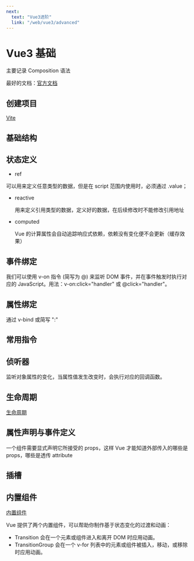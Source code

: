 ```yaml
---
next:
  text: "Vue3进阶"
  link: "/web/vue3/advanced"
---
```


# Vue3 基础

主要记录 Composition 语法

最好的文档：[官方文档](https://cn.vuejs.org/guide/introduction.html)

## 创建项目

[Vite](https://vitejs.cn/vite5-cn/guide/)

## 基础结构

  <demo vue="components/vue3base/HelloWorld.vue"  />

## 状态定义

- ref

可以用来定义任意类型的数据，但是在 script 范围内使用时，必须通过 .value；

- reactive

  用来定义引用类型的数据，定义好的数据，在后续修改时不能修改引用地址

  <demo vue="components/vue3base/BaseStatus.vue"  />

- computed

  Vue 的计算属性会自动追踪响应式依赖，依赖没有变化便不会更新（缓存效果）

  <demo vue="components/vue3base/ComputedDemo.vue"  />

## 事件绑定

我们可以使用 v-on 指令 (简写为 @) 来监听 DOM 事件，并在事件触发时执行对应的 JavaScript。用法：v-on:click="handler" 或 @click="handler"。

  <demo vue="components/vue3base/EventDemo.vue"  />

## 属性绑定

通过 v-bind 或简写 ":"

  <demo vue="components/vue3base/attrDemo.vue"  />

## 常用指令

  <demo vue="components/vue3base/InstructDemo.vue"  />

## 侦听器

  监听对象属性的变化，当属性值发生改变时，会执行对应的回调函数。    
  <demo vue="components/vue3base/WatchDemo.vue"  />

## 生命周期

  [生命周期](https://cn.vuejs.org/guide/essentials/lifecycle.html)

## 属性声明与事件定义

  一个组件需要显式声明它所接受的 props，这样 Vue 才能知道外部传入的哪些是 props，哪些是透传 attribute
  <demo vue="components/vue3base/PropsDemo.vue"  />

## 插槽

  <demo vue="components/vue3base/SlotDemo.vue"  />

## 内置组件

  [内置组件](https://cn.vuejs.org/guide/built-ins/transition.html)


  Vue 提供了两个内置组件，可以帮助你制作基于状态变化的过渡和动画：
  - Transition 会在一个元素或组件进入和离开 DOM 时应用动画。
  - TransitionGroup 会在一个 v-for 列表中的元素或组件被插入，移动，或移除时应用动画。
  <demo vue="components/vue3base/TransitionDemo.vue"  />
  <demo vue="components/vue3base/TransitionGroupDemo.vue"  />
